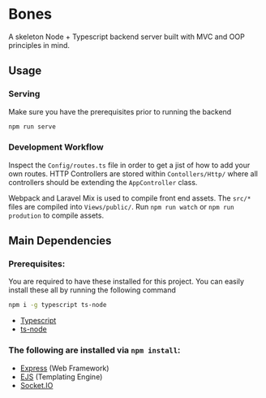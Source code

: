 # Bones

A skeleton Node + Typescript backend server built with MVC and OOP principles in mind.

## Usage

### Serving

Make sure you have the prerequisites prior to running the backend

```sh
npm run serve
```

### Development Workflow

Inspect the `Config/routes.ts` file in order to get a jist of how to add your own routes.  HTTP Controllers are stored within `Contollers/Http/` where all controllers should be extending the `AppController` class.

Webpack and Laravel Mix is used to compile front end assets.  The `src/*` files are compiled into `Views/public/`.  Run `npm run watch` or `npm run prodution` to compile assets.

## Main Dependencies 

### Prerequisites:

You are required to have these installed for this project.  You can easily install these all by running the following command

```sh
npm i -g typescript ts-node
```

 - [Typescript](https://www.typescriptlang.org/)
 - [ts-node](https://www.npmjs.com/package/ts-node)

### The following are installed via `npm install`:

- [Express](https://expressjs.com/) (Web Framework)
- [EJS](http://ejs.co/) (Templating Engine)
- [Socket.IO](https://socket.io/)
